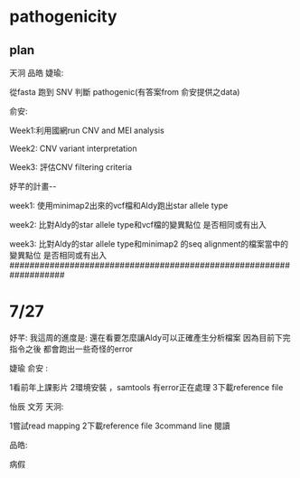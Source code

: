# pathogenicity
## plan

天泂 品皓 婕瑜:

從fasta 跑到 SNV 判斷 pathogenic(有答案from 俞安提供之data)

俞安:

Week1:利用國網run CNV and MEI analysis

Week2: CNV variant interpretation

Week3: 評估CNV filtering criteria

妤芊的計畫--

week1: 使用minimap2出來的vcf檔和Aldy跑出star allele type

week2: 比對Aldy的star allele type和vcf檔的變異點位 是否相同或有出入

week3: 比對Aldy的star allele type和minimap2 的seq alignment的檔案當中的變異點位 是否相同或有出入
###################################################################
# 7/27
妤芊:
我這周的進度是: 還在看要怎麼讓Aldy可以正確產生分析檔案
因為目前下完指令之後
都會跑出一些奇怪的error

婕瑜 俞安 :

1看前年上課影片
2環境安裝 ，samtools 有error正在處理
3下載reference file 

怡辰 文芳 天泂:

1嘗試read mapping 
2下載reference file
3command line 閱讀

品皓:

病假
